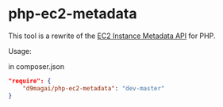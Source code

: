 php-ec2-metadata
================

This tool is a rewrite of the [EC2 Instance Metadata API](http://aws.amazon.com/code/1825) for PHP.

Usage:

in composer.json
```json
"require": {
	"d9magai/php-ec2-metadata": "dev-master"
}
```
